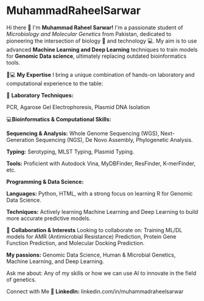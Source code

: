 # MuhammadRaheelSarwar

Hi there 👋 I'm **Muhammad Raheel Sarwar!**
I'm a passionate student of *Microbiology and Molecular Genetics* from Pakistan, dedicated to pioneering the intersection of biology 🧬 and technology 💻. My aim is to use advanced **Machine Learning and Deep Learning** techniques to train models for **Genomic Data science**, ultimately replacing outdated bioinformatics tools.


🔬💻 **My Expertise** 
I bring a unique combination of hands-on laboratory and computational experience to the table:

🔬 **Laboratory Techniques:**

PCR, Agarose Gel Electrophoresis, Plasmid DNA Isolation


💻**Bioinformatics & Computational Skills:**

**Sequencing & Analysis:** Whole Genome Sequencing (WGS), Next-Generation Sequencing (NGS), De Novo Assembly, Phylogenetic Analysis.

**Typing:** Serotyping, MLST Typing, Plasmid Typing.

**Tools:** Proficient with Autodock Vina, MyDBFinder, ResFinder, K-merFinder, etc.


**Programming & Data Science:**

**Languages:** Python, HTML, with a strong focus on learning R for Genomic Data Science.

**Techniques:** Actively learning Machine Learning and Deep Learning to build more accurate predictive models.


🌱 **Collaboration & Interests**
Looking to collaborate on: Training ML/DL models for AMR (Antimicrobial Resistance) Prediction, Protein Gene Function Prediction, and Molecular Docking Prediction.

**My passions:** Genomic Data Science, Human & Microbial Genetics, Machine Learning, and Deep Learning.

Ask me about: Any of my skills or how we can use AI to innovate in the field of genetics.


Connect with Me 💬
**LinkedIn:** linkedin.com/in/muhammadraheelsarwar

